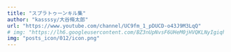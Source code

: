 ```yaml
---
title: "スプラトゥーンキル集"
author: "kassssy/大谷脩太郎"
url: "https://www.youtube.com/channel/UC9fm_1_pDUCD-o43J9M3LqQ"
# img: "https://lh6.googleusercontent.com/BZ3nUpNvsF6UHeM0jHVQKLNyIgiqhj8E0APh_biSsHYU4m5vYi-kLtnPk77oRpmIXv4Z0SKFtGPb_wLdHUZB=w1886-h936-rw"
img: "posts_icon/012/icon.png"
---
```

